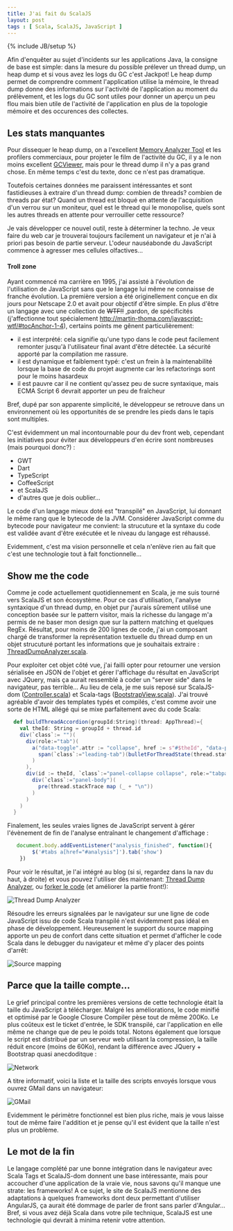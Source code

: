 ```yaml
---
title: J'ai fait du ScalaJS
layout: post
tags : [ Scala, ScalaJS, JavaScript ]
---
```

{% include JB/setup %}

Afin d'enquêter au sujet d'incidents sur les applications Java, la consigne de base est simple: dans la mesure du possible prélever un thread dump, un heap dump et si vous avez les logs du GC c'est Jackpot! Le heap dump permet de comprendre comment l'application utilise  la mémoire, le thread dump donne des informations sur l'activité de l'application au moment du prélèvement, et les logs du GC sont utiles pour donner un aperçu un peu flou mais bien utile de l'activité de l'application en plus de la topologie mémoire et des occurences des collectes.

## Les stats manquantes
 
 Pour dissequer le heap dump, on a l'excellent [Memory Analyzer Tool](http://www.eclipse.org/mat/) et les profilers commerciaux, pour projeter le film de l'activité du GC, il y a le non moins excellent [GCViewer](https://github.com/chewiebug/GCViewer), mais pour le thread dump il n'y a pas grand chose. En même temps c'est du texte, donc ce n'est pas dramatique.
  
Toutefois certaines données me paraissent intéressantes et sont fastidieuses à extraire d'un thread dump: combien de threads? combien de threads par état? Quand un thread est bloqué en attente de l'acquisition d'un verrou sur un moniteur, quel est le thread qui le monopolise, quels sont les autres threads en attente pour verrouiller cette ressource?
 
Je vais développer ce nouvel outil, reste à déterminer la techno. Je veux faire du web car je trouverai toujours facilement un navigateur et je n'ai à priori pas besoin de partie serveur. L'odeur nauséabonde du JavaScript commence à agresser mes cellules olfactives...

<div class="bs-callout bs-callout-info">
<h4>Troll zone</h4>
<p>
Ayant commencé ma carrière en 1995, j'ai assisté à l'évolution de l'utilisation de JavaScript sans que le langage lui même ne connaisse de franche évolution. La première version a été originellement conçue en dix jours pour Netscape 2.0 et avait pour objectif d'être simple. En plus d'être un langage avec une collection de <del>WTF!!</del> ,pardon, de spécificités (j'affectionne tout spécialement <a href="http://martin-thoma.com/javascript-wtf/#tocAnchor-1-4">http://martin-thoma.com/javascript-wtf/#tocAnchor-1-4</a>), certains points me gênent particulièrement:
<ul>
  <li> il est interprété: cela signifie qu'une typo dans le code peut facilement remonter jusqu'à l'utilisateur final avant d'être détectée. La sécurité apporté par la compilation me rassure.
   <li> il est dynamique et faiblement typé: c'est un frein à la maintenabilité lorsque la base de code du projet augmente car les refactorings sont pour le moins hasardeux
   <li> il est pauvre car il ne contient qu'assez peu de sucre syntaxique, mais ECMA Script 6 devrait apporter un peu de fraîcheur
</ul>
</p>   
Bref, dupé par son apparente simplicité, le développeur se retrouve dans un environnement où les opportunités de se prendre les pieds dans le tapis sont multiples.

C'est évidemment un mal incontournable pour du dev front web, cependant les initiatives pour éviter aux développeurs d'en écrire sont nombreuses (mais pourquoi donc?) :
 <ul>
  <li> GWT
  <li> Dart
  <li> TypeScript
  <li> CoffeeScript
  <li> et ScalaJS
  <li> d'autres que je dois oublier...
</ul>
Le code d'un langage mieux doté est "transpilé" en JavaScript, lui donnant le même rang que le bytecode de la JVM. Considérer JavaScript comme du bytecode pour navigateur me convient: la strucuture et la syntaxe du code est validée avant d'être exécutée et le niveau du langage est réhaussé.
<p> Evidemment, c'est ma vision personnelle et cela n'enlève rien au fait que c'est une technologie tout à fait fonctionnelle... 
 </div>
   
## Show me the code

Comme je code actuellement quotidiennement en Scala, je me suis tourné vers ScalaJS et son écosystème. Pour ce cas d'utilisation, l'analyse syntaxique d'un thread dump, en objet pur j'aurais sûrement utilisé une conception basée sur le pattern visitor, mais la richesse du langage m'a permis de ne baser mon design que sur la pattern matching et quelques RegEx. Résultat, pour moins de 200 lignes de code, j'ai un composant chargé de transformer la représentation textuelle du thread dump en un objet strucuturé portant les informations que je souhaitais extraire : [ThreadDumpAnalyzer.scala](https://github.com/bleporini/thread-dump-analyzer/blob/master/src/main/scala/io/blep/tda/ThreadDumpAnalyzer.scala).  

Pour exploiter cet objet côté vue, j'ai failli opter pour retourner une version sérialisée en JSON de l'objet et gérer l'affichage du résultat en JavaScript avec JQuery, mais ça aurait ressemblé à coder un "server side" dans le navigateur, pas terrible... Au lieu de cela, je me suis reposé sur ScalaJS-dom ([Controller.scala](https://github.com/bleporini/thread-dump-analyzer/blob/master/src/main/scala/io/blep/tda/Controller.scala)) et Scala-tags ([BootstrapView.scala](https://github.com/bleporini/thread-dump-analyzer/blob/master/src/main/scala/io/blep/tda/BootstrapView.scala)). J'ai trouvé agréable d'avoir des templates typés et compilés, c'est comme avoir une sorte de HTML allégé qui se mixe parfaitement avec du code Scala:
   
```scala
  def buildThreadAccordion(groupId:String)(thread: AppThread)={
    val theId: String = groupId + thread.id
    div(`class`:= "")(
      div(role:="tab")(
        a("data-toggle".attr := "collapse", href := s"#$theId", "data-parent".attr := s"#$groupId")(
          span(`class`:="leading-tab")(bulletForThreadState(thread.state)), " ", thread.name
        )
      ),
      div(id := theId, `class`:="panel-collapse collapse", role:="tabpanel")(
        div(`class`:="panel-body")(
          pre(thread.stackTrace map (_ + "\n"))
        )
      )
    )
  }
```
Finalement, les seules vraies lignes de JavaScript servent à gérer l'évènement de fin de l'analyse entraînant le changement d'affichage :

```javascript
   document.body.addEventListener("analysis_finished", function(){
        $('#tabs a[href="#analysis"]').tab('show')
    })
``` 
Pour voir le résultat, je l'ai intégré au blog (si si, regardez dans la nav du haut, à droite) et vous pouvez l'utiliser dès maintenant: [Thread Dump Analyzer](/tda.html), ou [forker le code](https://github.com/bleporini/thread-dump-analyzer) (et améliorer la partie front!):
 
![Thread Dump Analyzer](/assets/img/scalajs/tda.jpg)

Résoudre les erreurs signalées par le navigateur sur une ligne de code JavaScript issu de code Scala transpilé n'est évidemment pas idéal en phase de développement. Heureusement le support du source mapping apporte un peu de confort dans cette situation et permet d'afficher le code Scala dans le debugger du navigateur et même d'y placer des points d'arrêt:
 
![Source mapping](/assets/img/scalajs/debug.jpg) 

## Parce que la taille compte...

Le grief principal contre les premières versions de cette technologie était la taille du JavaScript à télécharger. Malgré les améliorations, le code minifié et optimisé par le Google Closure Compiler pèse tout de même 200Ko. Le plus coûteux est le ticket d'entrée, le SDK transpilé, car l'application en elle même ne change que de peu le poids total. Notons également que lorsque le script est distribué par un serveur web utilisant la compression, la taille réduit encore (moins de 60Ko), rendant la différence avec JQuery + Bootstrap quasi anecdoditque :
  
![Network](/assets/img/scalajs/scripts.jpg)  

A titre informatif, voici la liste et la taille des scripts envoyés lorsque vous ouvrez GMail dans un navigateur:

![GMail](/assets/img/scalajs/gmail.jpg)

Evidemment le périmètre fonctionnel est bien plus riche, mais je vous laisse tout de même faire l'addition et je pense qu'il est évident que la taille n'est plus un problème.

## Le mot de la fin

Le langage complété par une bonne intégration dans le navigateur avec Scala Tags et ScalaJS-dom donnent une base intéressante, mais pour accoucher d'une application de la vraie vie, nous savons qu'il manque une strate: les frameworks! A ce sujet, le site de ScalaJS mentionne des adaptations à quelques frameworks dont deux permettant d'utiliser AngularJS, ça aurait été dommage de parler de front sans parler d'Angular... 
Bref, si vous avez déjà Scala dans votre pile technique, ScalaJS est une technologie qui devrait à minima retenir votre attention.